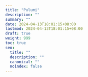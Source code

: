 ```yaml
---
title: "Pulumi"
description: ""
summary: ""
date: 2024-04-13T18:01:15+08:00
lastmod: 2024-04-13T18:01:15+08:00
draft: true
weight: 999
toc: true
seo:
  title: ""
  description: ""
  canonical: ""
  noindex: false
---
```

